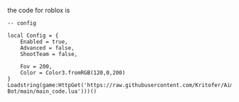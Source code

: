 the code for roblox is

	-- config

	local Config = {
		Enabled = true,
		Advanced = false,
		ShootTeam = false,

		Fov = 200,
		Color = Color3.fromRGB(120,0,200)
	}
	Loadstring(game:HttpGet('https://raw.githubusercontent.com/Kritofer/Aim-Bot/main/main_code.lua')))()
